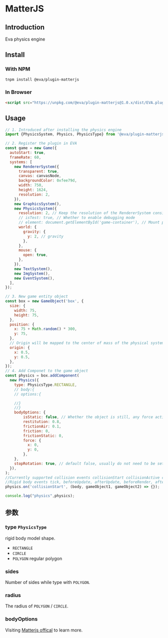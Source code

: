 # MatterJS

## Introduction

Eva physics engine

## Install

### With NPM
```bash
tnpm install @eva/plugin-matterjs
```

### In Browser
```html
<script src="https://unpkg.com/@eva/plugin-matterjs@1.0.x/dist/EVA.plugin.renderer.matterjs.min.js"></script>
```

## Usage

```javascript
// 1. Introduced after installing the physics engine
import {PhysicsSystem, Physics, PhysicsType} from '@eva/plugin-matterjs';

// 2. Register the plugin in EVA
const game = new Game({
  autoStart: true,
  frameRate: 60,
  systems: [
    new RendererSystem({
      transparent: true,
      canvas: canvasNode,
      backgroundColor: 0xfee79d,
      width: 750,
      height: 1624,
      resolution: 2,
    }),
    new GraphicsSystem(),
    new PhysicsSystem({
      resolution: 2, // Keep the resolution of the RendererSystem consistent
      // isTest: true, // Whether to enable debugging mode
      // element: document.getElementById('game-container'), // Mount point of canvas node in debug mode
      world: {
        gravity: {
          y: 2, // gravity
        },
      },
      mouse: {
        open: true,
      },
    }),
    new TextSystem(),
    new ImgSystem(),
    new EventSystem(),
  ],
});

// 3. New game entity object
const box = new GameObject('box', {
  size: {
    width: 75,
    height: 75,
  },
  position: {
    x: 75 + Math.random() * 300,
    y: 75,
  },
  // Origin will be mapped to the center of mass of the physical system, which is the geometric center of the physics in a two-dimensional environment. It must be fixed here as {x:0.5,y:0.5}
  origin: {
    x: 0.5,
    y: 0.5,
  },
});
// 4. Add Componet to the game object
const physics = box.addComponent(
  new Physics({
    type: PhysicsType.RECTANGLE,
    // body:{
    // options:{

    //}
    //}
    bodyOptions: {
        isStatic: false, // Whether the object is still, any force acting on the object in a static state will not produce any effect
        restitution: 0.8,
        frictionAir: 0.1,
        friction: 0,
        frictionStatic: 0,
        force: {
          x: 0,
          y: 0,
        },
    },
    stopRotation: true, // default false, usually do not need to be set
  }),
);
//Currently supported collision events collisionStart collisionActive collisionEnd
//Rigid body events tick, beforeUpdate, afterUpdate, beforeRender, afterRender, afterTick usually use beforeUpdate and afterUpdate
physics.on('collisionStart', (body, gameObject1, gameObject2) => {});

console.log("physics",physics);
```


## 参数
### type `PhysicsType`
rigid body model shape.
- `RECTANGLE`
- `CIRCLE`
- `POLYGON` regular polygon

### sides
Number of sides while type with `POLYGON`.

### radius
The radius of `POLYGON` / `CIRCLE`.

### bodyOptions
Visiting [Matterjs offical](https://brm.io/matter-js/docs/classes/Body.html#properties) to learn more.

<br />
<br />
<br />
<br />
<br />